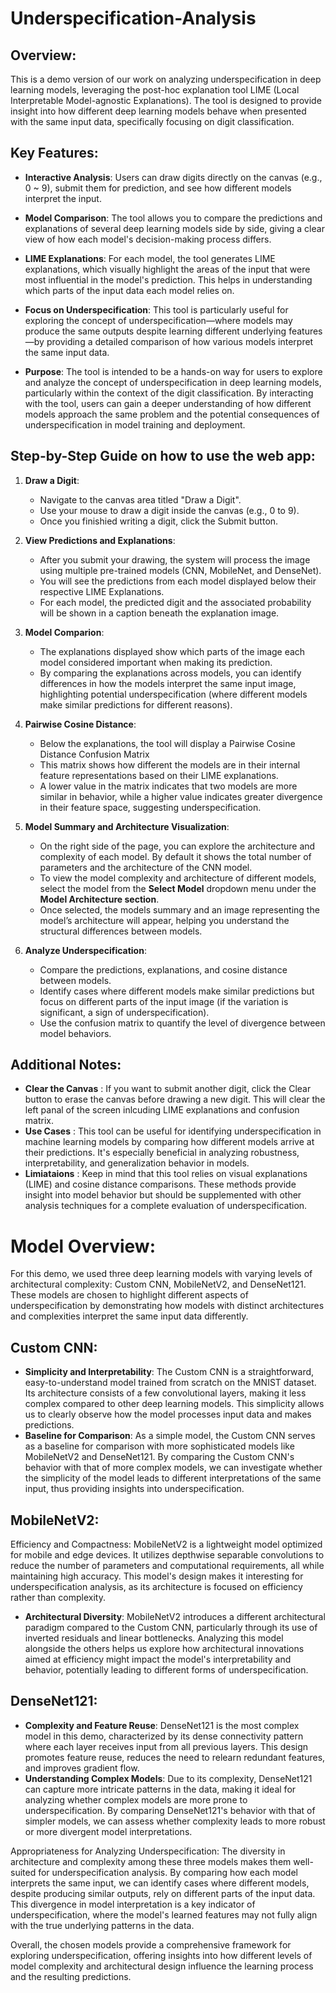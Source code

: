 # Underspecification-Analysis
## Overview:
This is a demo version of our work on analyzing underspecification in deep learning models, leveraging the post-hoc explanation tool LIME (Local Interpretable Model-agnostic Explanations). 
The tool is designed to provide insight into how different deep learning models behave when presented with the same input data, specifically focusing on digit classification.

## Key Features:

* **Interactive Analysis**: 
Users can draw digits directly on the canvas (e.g., 0 ~ 9), submit them for prediction, and see how different models interpret the input.

* **Model Comparison**: 
The tool allows you to compare the predictions and explanations of several deep learning models side by side, giving a clear view of how each model's decision-making process differs.

* **LIME Explanations**:
For each model, the tool generates LIME explanations, which visually highlight the areas of the input that were most influential in the model's prediction. This helps in understanding which parts of the input data each model relies on.

* **Focus on Underspecification**: 
This tool is particularly useful for exploring the concept of underspecification—where models may produce the same outputs despite learning different underlying features—by providing a detailed comparison of how various models interpret the same input data.

* **Purpose**:
The tool is intended to be a hands-on way for users to explore and analyze the concept of underspecification in deep learning models, particularly within the context of the digit classification.
By interacting with the tool, users can gain a deeper understanding of how different models approach the same problem and the potential consequences of underspecification in model training and deployment.

## Step-by-Step Guide on how to use the web app:

1. **Draw a Digit**:
    * Navigate to the canvas area titled "Draw a Digit".
    * Use your mouse to draw a digit inside the canvas (e.g., 0 to 9).
    * Once you finishied writing a digit, click the Submit button.
  
2. **View Predictions and Explanations**:
    * After you submit your drawing, the system will process the image using multiple pre-trained models (CNN, MobileNet, and DenseNet).
    * You will see the predictions from each model displayed below their respective LIME Explanations.
    * For each model, the predicted digit and the associated probability will be shown in a caption beneath the explanation image.
   
3. **Model Comparion**:
    * The explanations displayed show which parts of the image each model considered important when making its prediction.
    * By comparing the explanations across models, you can identify differences in how the models interpret the same input image, highlighting potential underspecification (where different models make similar predictions for different reasons).

4. **Pairwise Cosine Distance**:
    * Below the explanations, the tool will display a Pairwise Cosine Distance Confusion Matrix
    * This matrix shows how different the models are in their internal feature representations based on their LIME explanations.
    * A lower value in the matrix indicates that two models are more similar in behavior, while a higher value indicates greater divergence in their feature space, suggesting underspecification.
   
5. **Model Summary and Architecture Visualization**:
    * On the right side of the page, you can explore the architecture and complexity of each model. By default it shows the total number of parameters and the architecture of the CNN model.
    * To view the model complexity and architecture of different models, select the model from the **Select Model** dropdown menu under the **Model Architecture section**.
    * Once selected, the models summary and an image representing the model’s architecture will appear, helping you understand the structural differences between models.

6. **Analyze Underspecification**:
    * Compare the predictions, explanations, and cosine distance between models.
    * Identify cases where different models make similar predictions but focus on different parts of the input image (if the variation is significant, a sign of underspecification).
    * Use the confusion matrix to quantify the level of divergence between model behaviors.

## Additional Notes:
* **Clear the Canvas** : If you want to submit another digit, click the Clear button to erase the canvas before drawing a new digit. This will clear the left panal of the screen inlcuding LIME explanations and confusion matrix.
* **Use Cases** : This tool can be useful for identifying underspecification in machine learning models by comparing how different models arrive at their predictions.
      It's especially beneficial in analyzing robustness, interpretability, and generalization behavior in models.
* **Limiataions** : Keep in mind that this tool relies on visual explanations (LIME) and cosine distance comparisons. These methods provide insight into model behavior but should be supplemented with other analysis techniques for a complete evaluation of underspecification.

# Model Overview:
For this demo, we used three deep learning models with varying levels of architectural complexity: Custom CNN, MobileNetV2, and DenseNet121. 
These models are chosen to highlight different aspects of underspecification by demonstrating how models with distinct architectures and complexities interpret the same input data differently.

## **Custom CNN:**
* **Simplicity and Interpretability**: The Custom CNN is a straightforward, easy-to-understand model trained from scratch on the MNIST dataset. 
Its architecture consists of a few convolutional layers, making it less complex compared to other deep learning models. 
This simplicity allows us to clearly observe how the model processes input data and makes predictions.
* **Baseline for Comparison**: As a simple model, the Custom CNN serves as a baseline for comparison with more sophisticated models like MobileNetV2 and DenseNet121.
By comparing the Custom CNN's behavior with that of more complex models, we can investigate whether the simplicity of the model leads to different interpretations of the same input,
thus providing insights into underspecification.

## **MobileNetV2:**
Efficiency and Compactness: MobileNetV2 is a lightweight model optimized for mobile and edge devices. It utilizes depthwise separable convolutions to reduce the number of parameters 
and computational requirements, all while maintaining high accuracy. This model's design makes it interesting for underspecification analysis, as its architecture is focused on efficiency 
rather than complexity.

* **Architectural Diversity**: MobileNetV2 introduces a different architectural paradigm compared to the Custom CNN, particularly through its use of inverted residuals and linear bottlenecks. 
Analyzing this model alongside the others helps us explore how architectural innovations aimed at efficiency might impact the model's interpretability and behavior, potentially leading to 
different forms of underspecification.

## **DenseNet121:**
* **Complexity and Feature Reuse**: DenseNet121 is the most complex model in this demo, characterized by its dense connectivity pattern where each layer receives input from all previous layers. 
This design promotes feature reuse, reduces the need to relearn redundant features, and improves gradient flow.
* **Understanding Complex Models**: Due to its complexity, DenseNet121 can capture more intricate patterns in the data, making it ideal for analyzing whether complex models are more prone to 
underspecification. By comparing DenseNet121's behavior with that of simpler models, we can assess whether complexity leads to more robust or more divergent model interpretations.

Appropriateness for Analyzing Underspecification:
The diversity in architecture and complexity among these three models makes them well-suited for underspecification analysis. By comparing how each model interprets the same input,
we can identify cases where different models, despite producing similar outputs, rely on different parts of the input data. This divergence in model interpretation is a key indicator of underspecification, where the model's learned features may not fully align with the true underlying patterns in the data.

Overall, the chosen models provide a comprehensive framework for exploring underspecification, offering insights into how different levels of model complexity and architectural design
influence the learning process and the resulting predictions.
